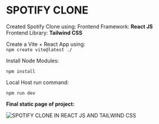 # SPOTIFY CLONE 

Created Spotify Clone using:
Frontend Framework: **React JS** <br>
Frontend Library: **Tailwind CSS** <br>

Create a Vite + React App using: <br>
``npm create vite@latest ./``

Install Node Modules:

``npm install``

Local Host run command:

``npm run dev``

**Final static page of project:**


![SPOTIFY CLONE IN REACT JS AND TAILWIND CSS](https://github.com/user-attachments/assets/18fb1a5f-74b1-4028-ba4b-fba33c8cae83)
